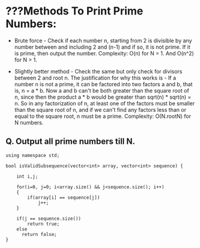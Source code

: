 # ???Methods To Print Prime Numbers:

* Brute force - Check if each number n, starting from 2 is divisible by any number between and including 2 and (n-1) and if so, it is not prime. If it is prime, then output the number.
Complexity: O(n) for N = 1. And O(n^2) for N > 1.

* Slightly better method - Check the same but only check for divisors between 2 and root n. The justification for why this works is - If a number n is not a prime, it can be factored into two factors a and b, that is, n = a * b. Now a and b can't be both greater than the square root of n, since then the product a * b would be greater than sqrt(n) * sqrt(n) = n. So in any factorization of n, at least one of the factors must be smaller than the square root of n, and if we can't find any factors less than or equal to the square root, n must be a prime.
Complexity: O(N.rootN) for N numbers.

## Q. Output all prime numbers till N.

```
using namespace std;

bool isValidSubsequence(vector<int> array, vector<int> sequence) {
  
	int i,j;
	
	for(i=0, j=0; i<array.size() && j<sequence.size(); i++)
	{
		if(array[i] == sequence[j])
			j++;
	}
	
	if(j == sequence.size())
		return true;
	else
	  return false;
}
```
